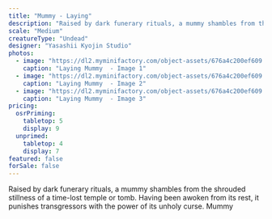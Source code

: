 ```yaml
---
title: "Mummy - Laying"
description: "Raised by dark funerary rituals, a mummy shambles from the shrouded stillness of a time-lost temple or tomb. Having been awoken from its rest, it punishes transgressors with the power of its unholy curse. Mummy"
scale: "Medium"
creatureType: "Undead"
designer: "Yasashii Kyojin Studio"
photos:
  - image: "https://dl2.myminifactory.com/object-assets/676a4c200ef609.76034026/images/720X720-Mummy_02_PS.jpg"
    caption: "Laying Mummy  - Image 1"
  - image: "https://dl2.myminifactory.com/object-assets/676a4c200ef609.76034026/images/720X720-Mummy_02_SCALE.jpg"
    caption: "Laying Mummy  - Image 2"
  - image: "https://dl2.myminifactory.com/object-assets/676a4c200ef609.76034026/images/720X720-Mummy_02_B.jpg"
    caption: "Laying Mummy  - Image 3"
pricing:
  osrPriming:
    tabletop: 5
    display: 9
  unprimed:
    tabletop: 4
    display: 7
featured: false
forSale: false
---
```


Raised by dark funerary rituals, a mummy shambles from the shrouded stillness of a time-lost temple or tomb. Having been awoken from its rest, it punishes transgressors with the power of its unholy curse. Mummy